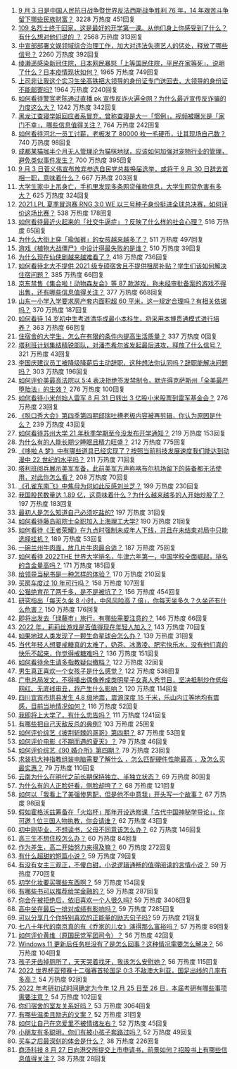 1. [9 月 3 日是中国人民抗日战争暨世界反法西斯战争胜利 76 年，14 年艰苦斗争留下哪些民族财富？](https://www.zhihu.com/question/484365679) 3228 万热度 451回复
1. [109 名烈士终于回家，这是最好的开学第一课。从他们身上你感受到了什么？有什么想对他们说的 ？](https://www.zhihu.com/question/484341681) 2568 万热度 313回复
1. [中宣部部署文娱领域综合治理工作，加大对违法失德艺人的惩处，释放了哪些信号？](https://www.zhihu.com/question/484282299) 2260 万热度 392回复
1. [绫濑遥感染新冠住院，日本网民暴怒「上等国民住院，平民在家等死」，说明了什么？日本疫情现状如何？](https://www.zhihu.com/question/484302461) 1965 万热度 749回复
1. [上司非让我这个实习生坐高铁把大领导的身份证专门送回去，大领导的身份证不能邮寄吗?](https://www.zhihu.com/question/387629230) 1964 万热度 2240回复
1. [如何看待警官老陈通过直播 pk 宣传反诈火遍全网？为什么最近宣传反诈骗的力度这么大？](https://www.zhihu.com/question/484338100) 1242 万热度 342回复
1. [黑龙江查寝学姐回应者系冒充，曾称查寝是大一「惯例」，视频被曝光是「家门不幸」，哪些信息值得关注？](https://www.zhihu.com/question/484462937) 764 万热度 242回复
1. [如何看待河北一员工讨薪，老板发了 80000 枚一毛硬币，让其现场自己数？](https://www.zhihu.com/question/484433949) 740 万热度 98回复
1. [成都某猫咖半个月无人管理沦为猫咪地狱，应该如何加强对宠物行业的管理，避免类似事件发生？](https://www.zhihu.com/question/484259611) 700 万热度 395回复
1. [9 月 3 日菅义伟宣布放弃参选自民党总裁换届选举，或将于 9 月 30 日辞去首相一职，意味着什么？](https://www.zhihu.com/question/484404747) 667 万热度 203回复
1. [大学生家中上吊身亡，手机里发现多条网贷催款信息，大学生网贷危害有多大？](https://www.zhihu.com/question/484004714) 625 万热度 324回复
1. [2021 LPL 夏季冒泡赛 RNG 3:0 WE 以三号种子身份挺进全球总决赛，如何评价这场比赛？](https://www.zhihu.com/question/484465004) 538 万热度 178回复
1. [如何看待最近火起来的「社交牛逼症」？反映了什么样的社会心理？](https://www.zhihu.com/question/483964288) 516 万热度 65回复
1. [为什么大街上穿「瑜伽裤」的女孩越来越多了？](https://www.zhihu.com/question/482331957) 511 万热度 497回复
1. [游戏《植物大战僵尸》中设计得最失败的是谁？](https://www.zhihu.com/question/427608677) 510 万热度 39回复
1. [为什么现在仙侠剧越来越难看了？](https://www.zhihu.com/question/293435097) 418 万热度 736回复
1. [如何看待北大不提供 2021 级专硕宿舍且不提供租房补贴？学生们该如何解决住宿问题？](https://www.zhihu.com/question/483220491) 385 万热度 66回复
1. [京东禁售《集合啦！动物森友会》等 87 款游戏，称未经审批备案的游戏不得出售，还有哪些信息值得关注？](https://www.zhihu.com/question/484415967) 377 万热度 668回复
1. [山东一小学入学要求房产套内面积超 60 平米，这一规定合理吗？有相关依据吗？](https://www.zhihu.com/question/484366652) 370 万热度 187回复
1. [如何看待 14 岁初中生考进清华成最小本科生，将采用本博贯通模式进行培养？](https://www.zhihu.com/question/484317452) 363 万热度 66回复
1. [住宿舍的大学生，怎么在有限的条件内提高生活质量？](https://www.zhihu.com/special/1413875915063054336) 337 万热度 0回复
1. [塔利班计划集结精锐部队，对潘杰希尔省发起最后进攻，释放了什么信号？](https://www.zhihu.com/question/484398379) 321 万热度 43回复
1. [李国庆建议员工被降级降薪后主动辞职，这种想法你认同吗？辞职能解决问题吗？](https://www.zhihu.com/question/484251485) 303 万热度 196回复
1. [如何评价美最高法院以 5:4 表决拒绝签发禁制令，默许得克萨斯州「全美最严堕胎法」的生效？](https://www.zhihu.com/question/484193597) 276 万热度 100回复
1. [如何看待小米创始人雷军 8 月 31 日转出 3 亿股小米股票到雷军基金会？](https://www.zhihu.com/question/484500026) 276 万热度 23回复
1. [《脱口秀大会》第四季第四期邱瑞吐槽老板内容被再剪辑，你认为原因是什么？](https://www.zhihu.com/question/484058380) 239 万热度 43回复
1. [如何看待苏州大学 21 年秋季学期至今没发布开学通知？](https://www.zhihu.com/question/484059656) 219 万热度 153回复
1. [为什么有的人能长期少睡眠且精力旺盛？](https://www.zhihu.com/question/27087016) 212 万热度 775回复
1. [《哆啦 A 梦》中有哪些道具已经实现了？按照当前科技发展速度我们能达到动漫中 22 世纪的水平吗？](https://www.zhihu.com/question/484269235) 211 万热度 71回复
1. [塔利班阅兵展示美军军备，此前美军方声称喀布尔机场留下的装备都无法使用，对此你怎么看？](https://www.zhihu.com/question/484240276) 208 万热度 70回复
1. [《孔雀东南飞》中焦母为何如此反感刘兰芝？](https://www.zhihu.com/question/38222475) 199 万热度 230回复
1. [我国股民数量达 1.89 亿，这意味着什么？为什么越来越多的人开始炒股了？](https://www.zhihu.com/question/484285386) 197 万热度 183回复
1. [最初人是怎么知道自己必须吃盐的?](https://www.zhihu.com/question/479306229) 197 万热度 31回复
1. [如何看待藤岛昭院士全职加入上海理工大学?](https://www.zhihu.com/question/483858861) 190 万热度 21回复
1. [如何看待《王者荣耀》在九点时强制未成年人下线，并且在未结束对局中只能选择挂机？](https://www.zhihu.com/question/484532812) 189 万热度 53回复
1. [一碗兰州牛肉面，放几片牛肉最合适？](https://www.zhihu.com/question/484190551) 187 万热度 75回复
1. [如何看待 2022THE 世界大学排名，牛津六年第一，中国学校全面崛起，排名的含金量高吗？](https://www.zhihu.com/question/484126615) 171 万热度 185回复
1. [给领导当秘书是一种怎样的体验？](https://www.zhihu.com/question/27875626) 170 万热度 210回复
1. [买房车度过 10 年可行吗？](https://www.zhihu.com/question/430539142) 158 万热度 107回复
1. [公猫绝育花了两千多，是不是被坑了？](https://www.zhihu.com/question/423012163) 156 万热度 454回复
1. [研究指出「每天久坐 8 小时，中风风险高 7 倍」，你每天坐多久？久坐还有什么危害？](https://www.zhihu.com/question/483443759) 150 万热度 176回复
1. [即将出发去「绿藤市」旅行，有哪些需要注意的？](https://www.zhihu.com/question/484175690) 146 万热度 66回复
1. [2022 年，莉莉丝游戏是否值得现在年轻人加入？](https://www.zhihu.com/question/484066312) 143 万热度 70回复
1. [如果地球人类发现了一颗生命星球会怎么办？](https://www.zhihu.com/question/483973908) 139 万热度 31回复
1. [当代年轻人想要戒糖真的太难了，奶茶、冰激凌、肥宅快乐水，没有他们真的快乐不起来，你觉得戒糖难吗？](https://www.zhihu.com/question/484136484) 136 万热度 151回复
1. [如何看待余生请多指教疑似撤档？](https://www.zhihu.com/question/484395614) 122 万热度 32回复
1. [男生真正喜欢一个女孩子是什么感觉？](https://www.zhihu.com/question/445557705) 122 万热度 538回复
1. [广电总局发文，不得播出偶像养成类明星子女真人秀节目，坚决抵制炒作低俗网红、无底线审丑，将产生什么影响？](https://www.zhihu.com/question/484144020) 120 万热度 114回复
1. [四川宜宾市珙县发生 4.8 级地震，震源深度 15 千米，乐山内江等地均有震感，目前当地情况如何？](https://www.zhihu.com/question/484539965) 116 万热度 52回复
1. [我即将上大学了，有什么忠告吗？](https://www.zhihu.com/question/420942990) 111 万热度 1241回复
1. [有哪些把自己天敌反杀的典例?](https://www.zhihu.com/question/481265237) 103 万热度 25回复
1. [如何评价综艺《披荆斩棘的哥哥》第四期？](https://www.zhihu.com/question/484310760) 87 万热度 53回复
1. [如何评价电影《不期而遇的夏天》？](https://www.zhihu.com/question/425247272) 79 万热度 46回复
1. [如何评价综艺《90 婚介所》第四期？](https://www.zhihu.com/question/484502223) 79 万热度 23回复
1. [求装机大神指教组装电脑需要了解什么 ，怎么匹配硬件性能最高 ，及怎么买最实惠？](https://www.zhihu.com/question/484397242) 79 万热度 110回复
1. [云南为什么在明代之前长期保持独立、半独立状态？](https://www.zhihu.com/question/36834582) 69 万热度 80回复
1. [为什么有的人正脸好看，侧脸却垮了？](https://www.zhihu.com/question/483702280) 68 万热度 121回复
1. [如何以「我看上了美强惨男配，但是他不中意我」开头写一个故事？](https://www.zhihu.com/question/434071369) 67 万热度 98回复
1. [假如霍格沃兹筹备在「火焰杯」那年开设选修课「古代中国神秘学导论」，你可邀 1 位三国人物执教，你会请谁？](https://www.zhihu.com/question/483301326) 62 万热度 43回复
1. [初中刚毕业，不想读书，父母不同意该怎么办？](https://www.zhihu.com/question/484533718) 62 万热度 146回复
1. [高三生不想住校怎么办？](https://www.zhihu.com/question/484340357) 60 万热度 84回复
1. [作为差生，高二开始努力来得及嘛？](https://www.zhihu.com/question/482456481) 60 万热度 272回复
1. [有什么超甜的短篇小说？](https://www.zhihu.com/question/333872580) 59 万热度 79回复
1. [有没有女主三观正，不傻白甜，小说逻辑通畅的值得阅读的言情小说？](https://www.zhihu.com/question/384929989) 59 万热度 770回复
1. [初学化妆要买哪些东西啊？](https://www.zhihu.com/question/313413977) 59 万热度 154回复
1. [有哪些书可以推荐给学金融的？](https://www.zhihu.com/question/27187493) 59 万热度 287回复
1. [你会在被拒绝后，依旧喜欢一个人很久吗?](https://www.zhihu.com/question/475846348) 59 万热度 3406回复
1. [高中坐在最后一排对成绩有影响吗？](https://www.zhihu.com/question/473310764) 59 万热度 7285回复
1. [可以分享几个你特别喜欢的正能量的励志句子吗?](https://www.zhihu.com/question/456977611) 59 万热度 21回复
1. [七八十年代的南京真的有《乔家的儿女》演得那么富裕吗？](https://www.zhihu.com/question/481950707) 57 万热度 89回复
1. [如何评价黄维（原国民党军团司令）？](https://www.zhihu.com/question/51190062) 56 万热度 42回复
1. [Windows 11 更新后任务栏没有了是怎么回事？这种情况需要怎么解决？](https://www.zhihu.com/question/484365107) 56 万热度 104回复
1. [孩子牙齿掉厕所了，天天哭着找牙，我该怎么安慰她？](https://www.zhihu.com/question/482465194) 56 万热度 115回复
1. [2022 世界杯亚预赛十二强赛首轮国足 0:3 不敌澳大利亚，国足出线的几率有多高？](https://www.zhihu.com/question/484362147) 54 万热度 92回复
1. [2022 年考研初试时间确定为今年 12 月 25 日至 26 日，本届考研有哪些事项需要注意？](https://www.zhihu.com/question/484519303) 54 万热度 102回复
1. [你们宿舍的室友关系好吗？](https://www.zhihu.com/question/295912076) 53 万热度 3064回复
1. [有哪些温柔且励志的文案？](https://www.zhihu.com/question/479847390) 52 万热度 31回复
1. [如何让自己在恋爱里不被情绪左右？](https://www.zhihu.com/question/483065988) 52 万热度 45回复
1. [小朋友有多聪明，你们有被小孩子套路过吗？](https://www.zhihu.com/question/483693370) 52 万热度 49回复
1. [买车之后最深刻的体会是什么？](https://www.zhihu.com/question/451802242) 38 万热度 226回复
1. [商汤科技 8 月 27 日向港交所提交上市申请书，前景如何？招股书上有哪些信息值得关注？](https://www.zhihu.com/question/482996391) 38 万热度 28回复